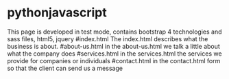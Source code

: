# pythonjavascript
This page is developed in test mode, contains bootstrap 4 technologies and sass files, html5, jquery
#index.html
The index.html describes what the business is about.
#about-us.html
in the about-us.html we talk a little about what the company does
#services.html
in the services.html the services we provide for companies or individuals
#contact.html
in the contact.html form so that the client can send us a message
